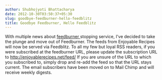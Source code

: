 ```yaml
---
author: Shubhojyoti Bhattacharya
date: 2012-10-30T03:50:37+05:30
slug: goodbye-feedburner-hello-feedblitz
title: Goodbye Feedburner, Hello Feedblitz
---
```


With multiple news about [feedburner ](http://www.socialfish.org/2012/08/why-how-and-when-to-quit-feedburner.html) stopping service, I've decided to take the plunge and move out of Feedburner. The feeds from Enjoyable Recipes will now be served via Feedblitz. To all my few but loyal RSS readers, if you were subscribed at the feedburner URL, please update the subscription URL to http://enjoyablerecipes.net/feed/ If you are unsure of the URL to which you subscribed to, simply drop and re-add the feed so that the URL stays current. The email subscribers have been moved on to Mail Chimp and will receive weekly digests.
